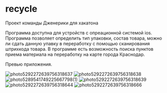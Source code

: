 # recycle
Проект команды Дженерики для хакатона 

Программа доступна для устройств с опреационной системой ios. Программа позволяет определить тип упаковки, состав товара, можно ли сдать данную упавку в переработку с помощью сканирования штрихкода товара. 
В программе есть возможность поиска пунктов приема материала на переработку на карте города Краснодар.

Превью приложения.

![photo5292272639756318637](https://user-images.githubusercontent.com/92652695/158058066-ef5c8d8c-f869-49fa-9fef-1779f5a44645.jpg)
![photo5292272639756318638](https://user-images.githubusercontent.com/92652695/158058068-99370647-4915-4a63-a513-d3d720e5fe4a.jpg)![photo5289541749225667798(1)](https://user-images.githubusercontent.com/92652695/158058070-ef2b528b-f790-4b82-a8bf-023ce944d4dd.jpg)
![photo5292272639756318639](https://user-images.githubusercontent.com/92652695/158058071-2912c2c0-64b4-4239-bf9b-057f95a48934.jpg)
![photo5292272639756318644](https://user-images.githubusercontent.com/92652695/158058072-6a7bcd41-9707-40a2-a3f1-d862219d7de5.jpg)
![photo5292272639756318666](https://user-images.githubusercontent.com/92652695/158058075-d57601c9-587a-4d7b-9f92-d04903414793.jpg)
